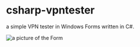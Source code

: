 # csharp-vpntester
a simple VPN tester in Windows Forms written in C#.

![a picture of the Form](https://github.com/fj-gruenewald/repo_history/blob/main/WinForms%20Applications/csharp-vpntester/_picture/vpn_tester.PNG)
